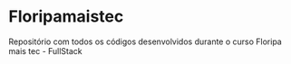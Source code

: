# Floripamaistec
Repositório com todos os códigos desenvolvidos durante o curso Floripa mais tec - FullStack

